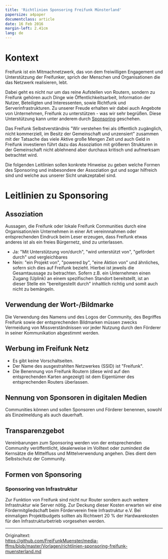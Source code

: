 ```yaml
---
title: 'Richtlinien Sponsoring Freifunk Münsterland'
papersize: a4paper
documentclass: article
date: 16 Feb 2016
margin-left: 2.41cm
lang: de
---
```

# Kontext
Freifunk ist ein Mitmachnetzwerk, das von dem freiwilligen Engagement und Unterstützung der Freifunker, sprich der Menschen 
und Organisationen die das Netzwerk realisieren, lebt.

Dabei geht es nicht nur um das reine Aufstellen von Routern, sondern zu Freifunk gehören auch Dinge wie Öffentlichkeitsarbeit, 
Information der Nutzer, Beteiligten und Interessenten, sowie Richtfunk und Serverinfrastrukturen. 
Zu unserer Freude erhalten wir dabei auch Angebote von Unternehmen, Freifunk zu unterstützen - was wir sehr begrüßen. Diese Unterstützung kann unter anderem durch [Sponsoring](https://de.wikipedia.org/wiki/Sponsoring) geschehen. 

Das Freifunk Selbstverständnis "Wir verstehen frei als öffentlich zugänglich, nicht kommerziell, im Besitz der Gemeinschaft und unzensiert" zusammen mit der Tatsache das viele Aktive große Mengen Zeit und auch Geld in Freifunk investieren führt dazu das Assoziation mit größeren Strukturen in der Gemeinschaft nicht ablehnend aber durchaus kritisch und aufmerksam betrachtet wird.

Die folgenden Leitlinien sollen konkrete Hinweise zu geben welche Formen des Sponsoring und insbesondere der Assoziation gut und sogar hilfreich sind und welche aus unserer Sicht unakzeptabel sind.


# Leitlinien zu Sponsoring
## Assoziation
Aussagen, die Freifunk oder lokale Freifunk Communities durch eine Organisation/ein Unternehmen in einer Art vereinnnahmen oder entsprechenden Eindruck beim Leser erzeugen, dass Freifunk etwas anderes ist als ein freies Bürgernetz, sind zu unterlassen.

* Ja: "Mit Unterstützung von/durch", "wird unterstützt von", "gefördert durch" und vergleichbares
* Nein: "ein Projekt von", "powered by", "eine Aktion von" und ähnliches, sofern sich dies auf Freifunk bezieht.
Hierbei ist jeweils die Gesamtaussage zu betrachten. Sofern z.B. ein Unternehmen einen Zugang (Uplink) an einem spezifischen Standort bereitstellt, ist an dieser Stelle ein "bereitgestellt durch" inhaltlich richtig und somit auch nicht zu bemängeln.

## Verwendung der Wort-/Bildmarke
Die Verwendung des Namens und des Logos der Community, des Begriffes Freifunk sowie der entsprechenden Bildmarken müssen zwecks Vermeidung von Missverständnissen vor jeder Nutzung durch den Förderer in seiner Kommunikation abgestimmt werden.

## Werbung im Freifunk Netz
* Es gibt keine Vorschaltseiten.
* Der Name des ausgestrahlten Netzwerkes (SSID) ist "Freifunk".
* Die Benennung von Freifunk Routern (diese wird auf den entsprechenden Karten angezeigt) ist dem Eigentümer des entsprechenden Routers überlassen.

## Nennung von Sponsoren in digitalen Medien
Communities können und sollen Sponsoren und Förderer benennen, sowohl als Einzelmeldung als auch dauerhaft.

## Transparenzgebot
Vereinbarungen zum Sponsoring werden von der entsprechenden Community veröffentlicht, idealerweise im Volltext oder zumindest die Kernsätze die Mittelfluss und Mittelverwendung angehen. Dies dient dem Selbstschutz der Community.

## Formen von Sponsoring

### Sponsoring von Infrastruktur
Zur Funktion von Freifunk sind nicht nur Router sondern auch weitere Infrastruktur wie Server nötig. Zur Deckung dieser Kosten erwarten wir eine Fördermitgliedschaft beim Förderverein freie Infrastruktur e.V. Bei einmaligen Projektbudgets sollten als Richtwert 20 % der Hardwarekosten für den Infrastrukturbetrieb vorgesehen werden.

---------------
Originaltext:  
<https://github.com/FreiFunkMuenster/media-ffms/blob/master/Vorlagen/richtlinien-sponsoring-freifunk-muensterland.md>
